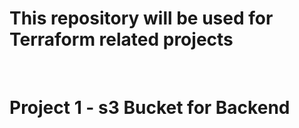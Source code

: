 <h1> This repository will be used for Terraform related projects </h1>
<br>
<h1> Project 1 - s3 Bucket for Backend </h1>
